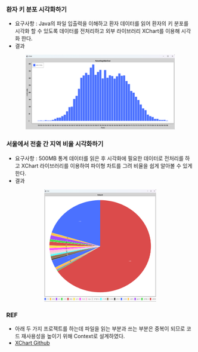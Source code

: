 ### 환자 키 분포 시각화하기
- 요구사항 : Java의 파일 입출력을 이해하고 환자 데이터를 읽어 환자의 키 분포를 시각화 할 수
있도록 데이터를 전처리하고 외부 라이브러리 XChart를 이용해 시각화 한다.
- 결과
<div align="center"><img src="https://github.com/wogus0518/LikeLion-Backend/blob/b4343290e994f4670516f5abdef4a6f0a6b32d33/resources/images/patientHeight.png" width="400" height="200"></div>


### 서울에서 전출 간 지역 비율 시각화하기
- 요구사항 : 500MB 통계 데이터를 읽은 후 시각화에 필요한 데이터로 전처리를 하고
XChart 라이브러리를 이용하여 파이형 차트를 그려 비율을 쉽게 알아볼 수 있게 한다.
- 결과
<div align="center"><img src="https://github.com/wogus0518/LikeLion-Backend/blob/1c9e916060713a86e30b873cc81e0effe19f951f/resources/images/sidoPiechart.png" width="300" height="300"></div>

### REF
- 아래 두 가지 프로젝트를 하는데 파일을 읽는 부분과 쓰는 부분은 중복이 되므로
코드 재사용성을 높이기 위해 Context로 설계하였다.
- [XChart Github](https://github.com/knowm/XChart/blob/develop/xchart-demo/src/main/java/org/knowm/xchart/demo/charts/bar/BarChart01.java)